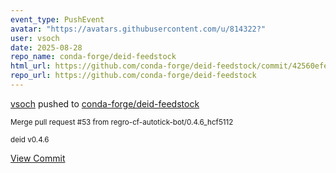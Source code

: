 ```yaml
---
event_type: PushEvent
avatar: "https://avatars.githubusercontent.com/u/814322?"
user: vsoch
date: 2025-08-28
repo_name: conda-forge/deid-feedstock
html_url: https://github.com/conda-forge/deid-feedstock/commit/42560efeeaba94042ba9e31c8839942336364b0f
repo_url: https://github.com/conda-forge/deid-feedstock
---
```


<a href='https://github.com/vsoch' target='_blank'>vsoch</a> pushed to <a href='https://github.com/conda-forge/deid-feedstock' target='_blank'>conda-forge/deid-feedstock</a>

<small>Merge pull request #53 from regro-cf-autotick-bot/0.4.6_hcf5112

deid v0.4.6</small>

<a href='https://github.com/conda-forge/deid-feedstock/commit/42560efeeaba94042ba9e31c8839942336364b0f' target='_blank'>View Commit</a>